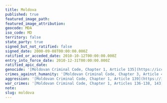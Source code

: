 ```yaml
---
title: Moldova
published: true
featured_image_path:
featured_image_attribution:
geocode: MDA
iso_code: MD
territory: false
state_party: true
signed_but_not_ratified: false
signed_date: 2000-09-08T00:00:00.000Z
ratified_or_acceded_date: 2010-10-12T00:00:00.000Z
entry_into_force_date: 2010-12-31T00:00:00.000Z
ratified_apic_date:
genocide: '[Moldovan Criminal Code, Chapter 1, Article 135](https://iccdb.hrlc.net/data/doc/188/keyword/46/)'
crimes_against_humanity: '[Moldovan Criminal Code, Chapter 3, Article 40](https://iccdb.hrlc.net/data/doc/188/keyword/13/)'
aggression: '[Moldovan Criminal Code, Chapter 1, Article 139](https://iccdb.hrlc.net/data/doc/188/keyword/1/)'
war_crimes: '[Moldovan Criminal Code, Chapter 1, Articles 136-138, 143](https://iccdb.hrlc.net/data/doc/188/keyword/145/)'
note:
slug: moldova
---
```



